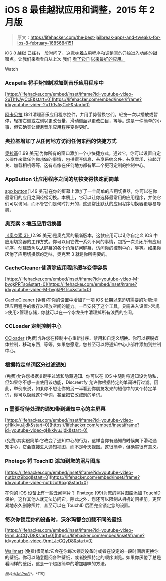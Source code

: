 # iOS 8 最佳越狱应用和调整，2015 年 2 月版

> 原文：<https://lifehacker.com/the-best-jailbreak-apps-and-tweaks-for-ios-8-february-1685684151>

iOS 8 越狱 已经有一段时间了，这意味着应用程序和调整真的开始进入功能的甜蜜点。让我们来看看自从上次 我们 [看了它们](http://lifehacker.com/the-best-jailbreak-apps-and-tweaks-for-ios-8-1655227137) [以来最好的应用。](http://lifehacker.com/the-best-jailbreak-apps-and-tweaks-for-ios-8-part-ii-1663344687)

Watch

### Acapella 将手势控制添加到音乐应用程序中

 [https://lifehacker.com/embed/inset/iframe?id=youtube-video-2uTh1vAyCcE&start=0](https://lifehacker.com/embed/inset/iframe?id=youtube-video-2uTh1vAyCcE&start=0) 

[阿卡贝拉](http://moreinfo.thebigboss.org/moreinfo/depiction.php?file=acapellaDp) ($2)清理音乐应用程序控件，并用手势替换它们。轻按一次以播放或暂停，轻按右侧或左侧以更改音量，滑动侧面以更改曲目，等等。这是一件简单的小事，但它确实让使用音乐应用程序变得更好。

### 奥拉基增加了从任何地方访问任何东西的快捷方式

[奥拉基](http://moreinfo.thebigboss.org/moreinfo/depiction.php?file=aorakiDp)(1.99 美元)为你所有的窗口添加一个小快捷方式。通过它，你可以设置自定义操作来做任何你想做的事情，包括撰写信息、共享系统文件、共享音乐、拉起开关、加载相机等等。这有点像在任何地方都有第二个更可定制的控制中心。

### AppButton 让应用程序之间的切换变得快速而简单

[app button](http://moreinfo.thebigboss.org/moreinfo/depiction.php?file=appbuttonDp)(1.49 美元)在你的屏幕上添加了一个简单的应用切换器，你可以在你最常用的应用之间轻松切换。本质上，它可以让你选择最常用的应用程序，并使它们可以访问，而不管它们是何时打开的，这通常比默认的应用程序切换器更容易导航。

### 奥克索 3 增压应用切换器

[《奥克索 3》](http://moreinfo.thebigboss.org/moreinfo/depiction.php?file=auxo3Dp)(2.99 美元)是奥克索的最新版本，这款应用可以让你自定义 iOS 中应用切换器的工作方式。你可以用它做一系列不同的事情，包括一次关闭所有应用程序，创建热角以从屏幕的各个角落访问屏幕，访问你的控制中心，等等。如果你厌倦了应用切换器的乏味，奥克索 3 就是你所需要的。

### CacheCleaner 使清除应用程序缓存变得容易

 [https://lifehacker.com/embed/inset/iframe?id=youtube-video-M-bvgkPRTso&start=0](https://lifehacker.com/embed/inset/iframe?id=youtube-video-M-bvgkPRTso&start=0) 

[CacheCleaner](http://rpetri.ch/reposetup/) (免费)在你的设置中增加了一项 iOS 长期以来迫切需要的功能:清理应用程序的缓存以释放空间的能力。一旦安装了这个工具，只需进入设置>常规>使用>管理存储，你就可以在一个水龙头中清理掉所有浪费的空间。

### CCLoader 定制控制中心

[CCloader](http://cydia.saurik.com/package/de.j-gessner.ccloader/) (免费)允许您在控制中心重新排序、禁用和自定义切换。你可以摆脱媒体控制，移动东西，等等。如果您愿意，您甚至可以将通知中心小部件添加到控制中心。

### 根据特定单词区分过滤通知

(免费)允许您根据关键字过滤和隐藏通知。你可以在 iOS 中随时将通知设为隐私，但如果你不想一直使用该功能，Discreetify 允许你根据特定的单词进行过滤。因此，举例来说，如果你不想让你的另一半看到你朋友发来的短信中的某个特定单词，你可以隐藏这个单词，甚至把它改成别的单词。

### n 需要将待处理的通知带到通知中心的主屏幕

 [https://lifehacker.com/embed/inset/iframe?id=youtube-video-gHkklvuJjdk&start=0](https://lifehacker.com/embed/inset/iframe?id=youtube-video-gHkklvuJjdk&start=0) 

(免费)其实很简单:它改变了通知中心的行为，这样当你有通知的时候向下滑动通知中心，它会直接进入通知视图，而不是今天视图。这很简单，但确实很有意义。

### Photego 将 TouchID 添加到您的照片图库

 [https://lifehacker.com/embed/inset/iframe?id=youtube-video-nutbzxt9bxg&start=0](https://lifehacker.com/embed/inset/iframe?id=youtube-video-nutbzxt9bxg&start=0) 

在你的 iOS 设备上有一些丑闻照片？ [Photego](http://moreinfo.thebigboss.org/moreinfo/depiction.php?file=photegoDp) (99)为您的照片图库添加 TouchID 保护，这样其他人就无法访问它。除此之外，您还可以限制从相机访问相册，更容易地永久删除照片，甚至可以在 TouchID 后面完全锁定您的设置。

### 每次你锁定你的设备时，沃尔玛都会加载不同的壁纸

 [https://lifehacker.com/embed/inset/iframe?id=youtube-video-9rmLJcCQyD8&start=0](https://lifehacker.com/embed/inset/iframe?id=youtube-video-9rmLJcCQyD8&start=0) 

[Wallmart](http://cydia.saurik.com/package/com.shinvou.wallmart/) (免费)很简单:它会在你每次锁定设备时或者在设定的一段时间后更换你的壁纸。你可以随意翻阅各种壁纸，或者按照特定的顺序浏览。如果你厌倦了总是看同样的壁纸，这是一个超级简单的增加趣味的方法。

<small>*照片由*</small>[<small>*3d ProFi*</small>](http://www.shutterstock.com/pic-153428753/stock-photo-prison-old-grunge-interior-d-illustration.html?src=csl_recent_image-3&ws=1)<small>*。*T15】</small>